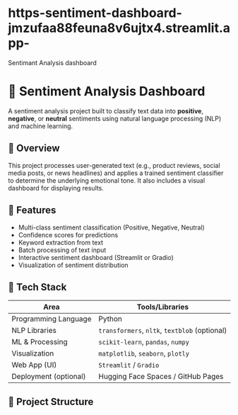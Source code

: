 # https-sentiment-dashboard-jmzufaa88feuna8v6ujtx4.streamlit.app-
Sentimant Analysis dashboard
# 🧠 Sentiment Analysis Dashboard

A sentiment analysis project built to classify text data into **positive**, **negative**, or **neutral** sentiments using natural language processing (NLP) and machine learning.

## 📌 Overview

This project processes user-generated text (e.g., product reviews, social media posts, or news headlines) and applies a trained sentiment classifier to determine the underlying emotional tone. It also includes a visual dashboard for displaying results.

## 🚀 Features

- Multi-class sentiment classification (Positive, Negative, Neutral)
- Confidence scores for predictions
- Keyword extraction from text
- Batch processing of text input
- Interactive sentiment dashboard (Streamlit or Gradio)
- Visualization of sentiment distribution

## 🧰 Tech Stack

| Area                  | Tools/Libraries                                  |
|-----------------------|--------------------------------------------------|
| Programming Language  | Python                                           |
| NLP Libraries         | `transformers`, `nltk`, `textblob` (optional)   |
| ML & Processing       | `scikit-learn`, `pandas`, `numpy`               |
| Visualization         | `matplotlib`, `seaborn`, `plotly`               |
| Web App (UI)          | `Streamlit` / `Gradio`                          |
| Deployment (optional) | Hugging Face Spaces / GitHub Pages              |

## 📂 Project Structure

